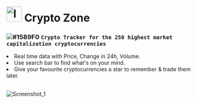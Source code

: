 # <img src="https://i.ibb.co/Y7ZhFNz/android-chrome-48x48.png" width="40" title="logo"> Crypto Zone

<h3>


![#1589F0](https://placehold.co/15x15/1589F0/1589F0.png) `Crypto Tracker for the 250 highest market capitalization cryptocurrencies`

</h3>
<li>
Real time data with Price, Change in 24h, Volume.
</li>
<li>
Use search bar to find what's on your mind.
</li>
<li>
Give your favourite cryptocurrencies a star to remember & trade them later.
</li>
<br>

![Screenshot_1](https://user-images.githubusercontent.com/67511186/202159467-67ee505f-b145-4502-9516-a962119582bf.png)

